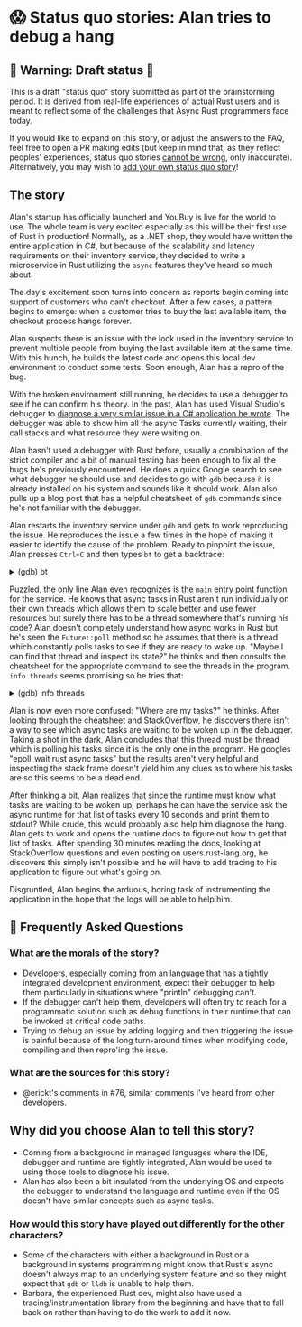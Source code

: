 # 😱 Status quo stories: Alan tries to debug a hang

## 🚧 Warning: Draft status 🚧

This is a draft "status quo" story submitted as part of the brainstorming period. It is derived from real-life experiences of actual Rust users and is meant to reflect some of the challenges that Async Rust programmers face today. 

If you would like to expand on this story, or adjust the answers to the FAQ, feel free to open a PR making edits (but keep in mind that, as they reflect peoples' experiences, status quo stories [cannot be wrong], only inaccurate). Alternatively, you may wish to [add your own status quo story][htvsq]!

## The story

Alan's startup has officially launched and YouBuy is live for the world to use.
The whole team is very excited especially as this will be their first use of Rust in production! 
Normally, as a .NET shop, they would have written the entire application in C#, but because of the scalability and latency requirements on their inventory service, they decided to write a microservice in Rust utilizing the `async` features they've heard so much about.

The day's excitement soon turns into concern as reports begin coming into support of customers who can't checkout.
After a few cases, a pattern begins to emerge: when a customer tries to buy the last available item, the checkout process hangs forever.

Alan suspects there is an issue with the lock used in the inventory service to prevent multiple people from buying the last available item at the same time.
With this hunch, he builds the latest code and opens this local dev environment to conduct some tests.
Soon enough, Alan has a repro of the bug.

With the broken environment still running, he decides to use a debugger to see if he can confirm his theory.
In the past, Alan has used Visual Studio's debugger to [diagnose a very similar issue in a C# application he wrote](https://devblogs.microsoft.com/visualstudio/how-do-i-debug-async-code-in-visual-studio/#is-there-a-way-to-better-visualize-tasks-and-async-code-flow).
The debugger was able to show him all the async Tasks currently waiting, their call stacks and what resource they were waiting on.

Alan hasn't used a debugger with Rust before, usually a combination of the strict compiler and a bit of manual testing has been enough to fix all the bugs he's previously encountered.
He does a quick Google search to see what debugger he should use and decides to go with `gdb` because it is already installed on his system and sounds like it should work.
Alan also pulls up a blog post that has a helpful cheatsheet of `gdb` commands since he's not familiar with the debugger.

Alan restarts the inventory service under `gdb` and gets to work reproducing the issue.
He reproduces the issue a few times in the hope of making it easier to identify the cause of the problem.
Ready to pinpoint the issue, Alan presses `Ctrl+C` and then types `bt` to get a backtrace:

<details><summary>(gdb) bt</summary>

```
(gdb) bt
#0  0x00007ffff7d5e58a in epoll_wait (epfd=3, events=0x555555711340, maxevents=1024, timeout=49152)
    at ../sysdeps/unix/sysv/linux/epoll_wait.c:30
#1  0x000055555564cf7d in mio::sys::unix::selector::epoll::Selector::select (self=0x7fffffffd008, events=0x7fffffffba40, 
    timeout=...) at /home/alan/.cargo/registry/src/github.com-1ecc6299db9ec823/mio-0.7.11/src/sys/unix/selector/epoll.rs:68
#2  0x000055555564a82f in mio::poll::Poll::poll (self=0x7fffffffd008, events=0x7fffffffba40, timeout=...)
    at /home/alan/.cargo/registry/src/github.com-1ecc6299db9ec823/mio-0.7.11/src/poll.rs:314
#3  0x000055555559ad96 in tokio::io::driver::Driver::turn (self=0x7fffffffce28, max_wait=...)
    at /home/alan/.cargo/registry/src/github.com-1ecc6299db9ec823/tokio-1.4.0/src/io/driver/mod.rs:162
#4  0x000055555559b8da in <tokio::io::driver::Driver as tokio::park::Park>::park_timeout (self=0x7fffffffce28, duration=...)
    at /home/alan/.cargo/registry/src/github.com-1ecc6299db9ec823/tokio-1.4.0/src/io/driver/mod.rs:238
#5  0x00005555555e9909 in <tokio::signal::unix::driver::Driver as tokio::park::Park>::park_timeout (self=0x7fffffffce28, 
    duration=...) at /home/alan/.cargo/registry/src/github.com-1ecc6299db9ec823/tokio-1.4.0/src/signal/unix/driver.rs:156
#6  0x00005555555a9229 in <tokio::process::imp::driver::Driver as tokio::park::Park>::park_timeout (self=0x7fffffffce28, 
    duration=...) at /home/alan/.cargo/registry/src/github.com-1ecc6299db9ec823/tokio-1.4.0/src/process/unix/driver.rs:84
#7  0x00005555555a898d in <tokio::park::either::Either<A,B> as tokio::park::Park>::park_timeout (self=0x7fffffffce20, 
    duration=...) at /home/alan/.cargo/registry/src/github.com-1ecc6299db9ec823/tokio-1.4.0/src/park/either.rs:37
#8  0x00005555555ce0b8 in tokio::time::driver::Driver<P>::park_internal (self=0x7fffffffcdf8, limit=...)
    at /home/alan/.cargo/registry/src/github.com-1ecc6299db9ec823/tokio-1.4.0/src/time/driver/mod.rs:226
#9  0x00005555555cee60 in <tokio::time::driver::Driver<P> as tokio::park::Park>::park (self=0x7fffffffcdf8)
    at /home/alan/.cargo/registry/src/github.com-1ecc6299db9ec823/tokio-1.4.0/src/time/driver/mod.rs:398
#10 0x00005555555a87bb in <tokio::park::either::Either<A,B> as tokio::park::Park>::park (self=0x7fffffffcdf0)
    at /home/alan/.cargo/registry/src/github.com-1ecc6299db9ec823/tokio-1.4.0/src/park/either.rs:30
#11 0x000055555559ce47 in <tokio::runtime::driver::Driver as tokio::park::Park>::park (self=0x7fffffffcdf0)
    at /home/alan/.cargo/registry/src/github.com-1ecc6299db9ec823/tokio-1.4.0/src/runtime/driver.rs:198
#12 0x000055555557a2f7 in tokio::runtime::basic_scheduler::Inner<P>::block_on::{{closure}} (scheduler=0x7fffffffcdb8, 
    context=0x7fffffffcaf0)
    at /home/alan/.cargo/registry/src/github.com-1ecc6299db9ec823/tokio-1.4.0/src/runtime/basic_scheduler.rs:224
#13 0x000055555557b1b4 in tokio::runtime::basic_scheduler::enter::{{closure}} ()
    at /home/alan/.cargo/registry/src/github.com-1ecc6299db9ec823/tokio-1.4.0/src/runtime/basic_scheduler.rs:279
#14 0x000055555558174a in tokio::macros::scoped_tls::ScopedKey<T>::set (
    self=0x555555701af8 <tokio::runtime::basic_scheduler::CURRENT>, t=0x7fffffffcaf0, f=...)
    at /home/alan/.cargo/registry/src/github.com-1ecc6299db9ec823/tokio-1.4.0/src/macros/scoped_tls.rs:61
#15 0x000055555557b0b6 in tokio::runtime::basic_scheduler::enter (scheduler=0x7fffffffcdb8, f=...)
    at /home/alan/.cargo/registry/src/github.com-1ecc6299db9ec823/tokio-1.4.0/src/runtime/basic_scheduler.rs:279
#16 0x0000555555579d3b in tokio::runtime::basic_scheduler::Inner<P>::block_on (self=0x7fffffffcdb8, future=...)
    at /home/alan/.cargo/registry/src/github.com-1ecc6299db9ec823/tokio-1.4.0/src/runtime/basic_scheduler.rs:185
#17 0x000055555557a755 in tokio::runtime::basic_scheduler::InnerGuard<P>::block_on (self=0x7fffffffcdb8, future=...)
    at /home/alan/.cargo/registry/src/github.com-1ecc6299db9ec823/tokio-1.4.0/src/runtime/basic_scheduler.rs:425
#18 0x000055555557aa9c in tokio::runtime::basic_scheduler::BasicScheduler<P>::block_on (self=0x7fffffffd300, future=...)
    at /home/alan/.cargo/registry/src/github.com-1ecc6299db9ec823/tokio-1.4.0/src/runtime/basic_scheduler.rs:145
#19 0x0000555555582094 in tokio::runtime::Runtime::block_on (self=0x7fffffffd2f8, future=...)
    at /home/alan/.cargo/registry/src/github.com-1ecc6299db9ec823/tokio-1.4.0/src/runtime/mod.rs:450
#20 0x000055555557c22f in inventory_service::main () at /home/alan/code/inventory_service/src/main.rs:4
```

</details>

Puzzled, the only line Alan even recognizes is the `main` entry point function for the service.
He knows that async tasks in Rust aren't run individually on their own threads which allows them to scale better and use fewer resources but surely there has to be a thread somewhere that's running his code?
Alan doesn't completely understand how async works in Rust but he's seen the `Future::poll` method so he assumes that there is a thread which constantly polls tasks to see if they are ready to wake up.
"Maybe I can find that thread and inspect its state?" he thinks and then consults the cheatsheet for the appropriate command to see the threads in the program.
`info threads` seems promising so he tries that:

<details><summary>(gdb) info threads</summary>

```
(gdb) info threads
  Id   Target Id                                          Frame 
* 1    Thread 0x7ffff7c3b5c0 (LWP 1048) "inventory_servi" 0x00007ffff7d5e58a in epoll_wait (epfd=3, events=0x555555711340, 
    maxevents=1024, timeout=49152) at ../sysdeps/unix/sysv/linux/epoll_wait.c:30
```

</details>

Alan is now even more confused: "Where are my tasks?" he thinks.
After looking through the cheatsheet and StackOverflow, he discovers there isn't a way to see which async tasks are waiting to be woken up in the debugger.
Taking a shot in the dark, Alan concludes that this thread must be thread which is polling his tasks since it is the only one in the program.
He googles "epoll_wait rust async tasks" but the results aren't very helpful and inspecting the stack frame doesn't yield him any clues as to where his tasks are so this seems to be a dead end.

After thinking a bit, Alan realizes that since the runtime must know what tasks are waiting to be woken up, perhaps he can have the service ask the async runtime for that list of tasks every 10 seconds and print them to stdout? 
While crude, this would probably also help him diagnose the hang.
Alan gets to work and opens the runtime docs to figure out how to get that list of tasks.
After spending 30 minutes reading the docs, looking at StackOverflow questions and even posting on users.rust-lang.org, he discovers this simply isn't possible and he will have to add tracing to his application to figure out what's going on.

Disgruntled, Alan begins the arduous, boring task of instrumenting the application in the hope that the logs will be able to help him.

## 🤔 Frequently Asked Questions


### **What are the morals of the story?**
* Developers, especially coming from an language that has a tightly integrated development environment, expect their debugger to help them particularly in situations where "println" debugging can't.
* If the debugger can't help them, developers will often try to reach for a programmatic solution such as debug functions in their runtime that can be invoked at critical code paths.
* Trying to debug an issue by adding logging and then triggering the issue is painful because of the long turn-around times when modifying code, compiling and then repro'ing the issue.

### **What are the sources for this story?**
* @erickt's comments in #76, similar comments I've heard from other developers.

## **Why did you choose Alan to tell this story?**
* Coming from a background in managed languages where the IDE, debugger and runtime are tightly integrated, Alan would be used to using those tools to diagnose his issue.
* Alan has also been a bit insulated from the underlying OS and expects the debugger to understand the language and runtime even if the OS doesn't have similar concepts such as async tasks.

### **How would this story have played out differently for the other characters?**
* Some of the characters with either a background in Rust or a background in systems programming might know that Rust's async doesn't always map to an underlying system feature and so they might expect that `gdb` or `lldb` is unable to help them.
* Barbara, the experienced Rust dev, might also have used a tracing/instrumentation library from the beginning and have that to fall back on rather than having to do the work to add it now.

[character]: ../characters.md
[status quo stories]: ./status_quo.md
[Alan]: ../characters/alan.md
[Grace]: ../characters/grace.md
[Niklaus]: ../characters/niklaus.md
[Barbara]: ../characters/barbara.md
[htvsq]: ../how_to_vision/status_quo.md
[cannot be wrong]: ../how_to_vision/comment.md#comment-to-understand-or-improve-not-to-negate-or-dissuade
